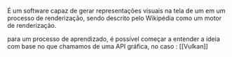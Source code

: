 É um software capaz de gerar representações visuais na tela de um em um processo de renderização, sendo descrito pelo Wikipédia como um motor de renderização.

para um processo de aprendizado, é possível começar a entender a ideia com base no que chamamos de uma API gráfica, no caso : [[Vulkan]] 

